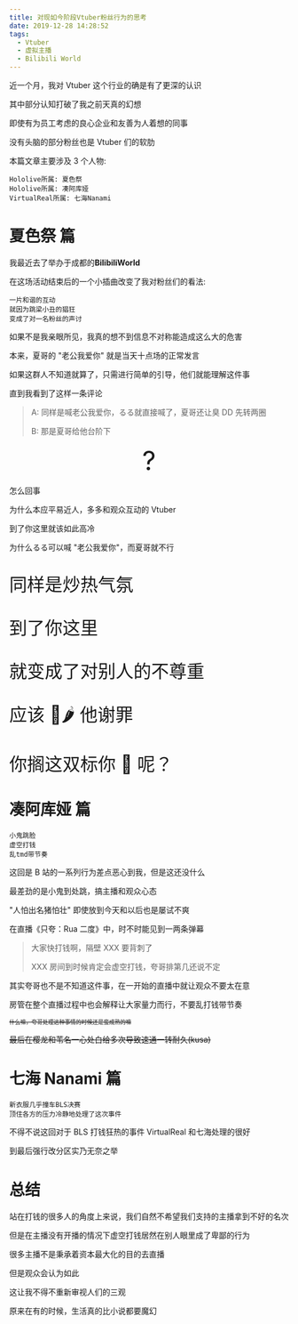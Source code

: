 ```yaml
---
title: 对现如今阶段Vtuber粉丝行为的思考
date: 2019-12-28 14:28:52
tags:
  - Vtuber
  - 虚拟主播
  - Bilibili World
---
```


近一个月，我对 Vtuber 这个行业的确是有了更深的认识

其中部分认知打破了我之前天真的幻想

即使有为员工考虑的良心企业和友善为人着想的同事

没有头脑的部分粉丝也是 Vtuber 们的软肋

<!--more-->

本篇文章主要涉及 3 个人物:

```
Hololive所属: 夏色祭
Hololive所属: 凑阿库娅
VirtualReal所属: 七海Nanami
```

# 夏色祭 篇

我最近去了举办于成都的**BilibiliWorld**

在这场活动结束后的一个小插曲改变了我对粉丝们的看法:

```
一片和谐的互动
就因为跳梁小丑的猖狂
变成了对一名粉丝的声讨
```

如果不是我亲眼所见，我真的想不到信息不对称能造成这么大的危害

本来，夏哥的 "老公我爱你" 就是当天十点场的正常发言

如果这群人不知道就算了，只需进行简单的引导，他们就能理解这件事

直到我看到了这样一条评论

> A: 同样是喊老公我爱你，るる就直接喊了，夏哥还让臭 DD 先转两圈
>
> B: 那是夏哥给他台阶下

<center><font size="20">?</font></center>

怎么回事

为什么本应平易近人，多多和观众互动的 Vtuber

到了你这里就该如此高冷

为什么るる可以喊 "老公我爱你"，而夏哥就不行

<font size="6">

同样是炒热气氛

到了你这里

就变成了对别人的不尊重

应该 🦈🌶️ 他谢罪

你搁这双标你 🐎 呢？

</font>

# 凑阿库娅 篇

```
小鬼跳脸
虚空打钱
乱tmd带节奏
```

这回是 B 站的一系列行为差点恶心到我，但是这还没什么

最差劲的是小鬼到处跳，搞主播和观众心态

"人怕出名猪怕壮" 即使放到今天和以后也是屡试不爽

在直播《只夸：Rua 二度》中，时不时能见到一两条弹幕

> 大家快打钱啊，隔壁 XXX 要背刺了
>
> XXX 房间到时候肯定会虚空打钱，夸哥排第几还说不定

其实夸哥也不是不知道这件事，在一开始的直播中就让观众不要太在意

房管在整个直播过程中也会解释让大家量力而行，不要乱打钱带节奏

<font size = "1">~~什么嘛，夸哥处理这种事情的时候还是蛮成熟的嘛~~</font>

~~最后在樱龙和苇名一心处白给多次导致速通一转耐久(kusa)~~

# 七海 Nanami 篇

```
新衣服几乎撞车BLS决赛
顶住各方的压力冷静地处理了这次事件
```

不得不说这回对于 BLS 打钱狂热的事件 VirtualReal 和七海处理的很好

到最后强行改分区实乃无奈之举

# 总结

站在打钱的很多人的角度上来说，我们自然不希望我们支持的主播拿到不好的名次

但是在主播没有开播的情况下虚空打钱居然在别人眼里成了卑鄙的行为

很多主播不是秉承着资本最大化的目的去直播

但是观众会认为如此

这让我不得不重新审视人们的三观

原来在有的时候，生活真的比小说都要魔幻
